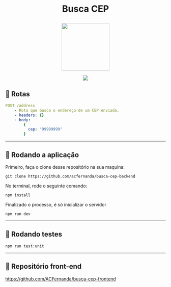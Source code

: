 # <p align = "center"> Busca CEP </p>

<p align="center">
   <img src="https://images.emojiterra.com/twitter/v13.1/512px/1f5fa.png" width="150"/>
</p>

<p align = "center">
   <img src="https://img.shields.io/badge/author-Fernanda-4dae71?style=flat-square" />
</p>

## :rocket: Rotas

```yml
POST /address
    - Rota que busca o endereço de um CEP enviado.
    - headers: {}
    - body:
        {
          cep: "99999999" 
        }
```

---

## 🏁 Rodando a aplicação

Primeiro, faça o clone desse repositório na sua maquina:

```
git clone https://github.com/acfernanda/busca-cep-backend
```

No terminal, rode o seguinte comando:

```
npm install
```

Finalizado o processo, é só inicializar o servidor

```
npm run dev
```

---
## :dart: Rodando testes

```
npm run test:unit
```

---
## :triangular_flag_on_post: Repositório front-end

https://github.com/ACFernanda/busca-cep-frontend